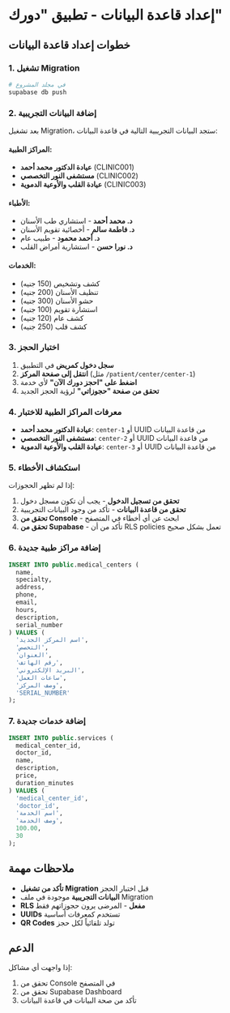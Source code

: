 # إعداد قاعدة البيانات - تطبيق "دورك"

## خطوات إعداد قاعدة البيانات

### 1. تشغيل Migration

```bash
# في مجلد المشروع
supabase db push
```

### 2. إضافة البيانات التجريبية

بعد تشغيل Migration، ستجد البيانات التجريبية التالية في قاعدة البيانات:

#### المراكز الطبية:
- **عيادة الدكتور محمد أحمد** (CLINIC001)
- **مستشفى النور التخصصي** (CLINIC002)  
- **عيادة القلب والأوعية الدموية** (CLINIC003)

#### الأطباء:
- **د. محمد أحمد** - استشاري طب الأسنان
- **د. فاطمة سالم** - أخصائية تقويم الأسنان
- **د. أحمد محمود** - طبيب عام
- **د. نورا حسن** - استشارية أمراض القلب

#### الخدمات:
- كشف وتشخيص (150 جنيه)
- تنظيف الأسنان (200 جنيه)
- حشو الأسنان (300 جنيه)
- استشارة تقويم (100 جنيه)
- كشف عام (120 جنيه)
- كشف قلب (250 جنيه)

### 3. اختبار الحجز

1. **سجل دخول كمريض** في التطبيق
2. **انتقل إلى صفحة المركز** (مثل `/patient/center/center-1`)
3. **اضغط على "احجز دورك الآن"** لأي خدمة
4. **تحقق من صفحة "حجوزاتي"** لرؤية الحجز الجديد

### 4. معرفات المراكز الطبية للاختبار

- **عيادة الدكتور محمد أحمد**: `center-1` أو UUID من قاعدة البيانات
- **مستشفى النور التخصصي**: `center-2` أو UUID من قاعدة البيانات
- **عيادة القلب والأوعية الدموية**: `center-3` أو UUID من قاعدة البيانات

### 5. استكشاف الأخطاء

إذا لم تظهر الحجوزات:

1. **تحقق من تسجيل الدخول** - يجب أن تكون مسجل دخول
2. **تحقق من قاعدة البيانات** - تأكد من وجود البيانات التجريبية
3. **تحقق من Console** - ابحث عن أي أخطاء في المتصفح
4. **تحقق من Supabase** - تأكد من أن RLS policies تعمل بشكل صحيح

### 6. إضافة مراكز طبية جديدة

```sql
INSERT INTO public.medical_centers (
  name, 
  specialty, 
  address, 
  phone, 
  email, 
  hours, 
  description, 
  serial_number
) VALUES (
  'اسم المركز الجديد',
  'التخصص',
  'العنوان',
  'رقم الهاتف',
  'البريد الإلكتروني',
  'ساعات العمل',
  'وصف المركز',
  'SERIAL_NUMBER'
);
```

### 7. إضافة خدمات جديدة

```sql
INSERT INTO public.services (
  medical_center_id,
  doctor_id,
  name,
  description,
  price,
  duration_minutes
) VALUES (
  'medical_center_id',
  'doctor_id',
  'اسم الخدمة',
  'وصف الخدمة',
  100.00,
  30
);
```

## ملاحظات مهمة

- **تأكد من تشغيل Migration** قبل اختبار الحجز
- **البيانات التجريبية** موجودة في ملف Migration
- **RLS مفعل** - المرضى يرون حجوزاتهم فقط
- **UUIDs** تستخدم كمعرفات أساسية
- **QR Codes** تولد تلقائياً لكل حجز

## الدعم

إذا واجهت أي مشاكل:
1. تحقق من Console في المتصفح
2. تحقق من Supabase Dashboard
3. تأكد من صحة البيانات في قاعدة البيانات
